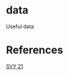 # data
Useful data

# References
[SVY 21](https://app.sla.gov.sg/sirent/About/PlaneCoordinateSystem)
